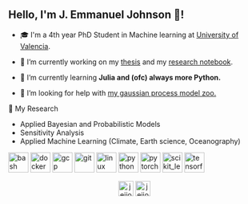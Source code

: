 ## Hello, I'm J. Emmanuel Johnson 👋!

- 🎓 I'm a 4th year PhD Student in Machine learning at [University of Valencia](https://isp.uv.es/).

- 🔭 I’m currently working on my [thesis](https://jejjohnson.github.io/thesis) and my [research notebook](https://jejjohnson.github.io/research_notebook/intro.html).

- 🌱 I’m currently learning **Julia and (ofc) always more Python.**

- 🤝 I’m looking for help with [my gaussian process model zoo.](https://jejjohnson.github.io/gp_model_zoo/)

:notebook_with_decorative_cover: My Research

* Applied Bayesian and Probabilistic Models
* Sensitivity Analysis
* Applied Machine Learning (Climate, Earth science, Oceanography)

<p align="left"><img src="https://www.vectorlogo.zone/logos/gnu_bash/gnu_bash-icon.svg" alt="bash" width="40" height="40"/> <img src="https://devicons.github.io/devicon/devicon.git/icons/docker/docker-original-wordmark.svg" alt="docker" width="40" height="40"/> <img src="https://www.vectorlogo.zone/logos/google_cloud/google_cloud-icon.svg" alt="gcp" width="40" height="40"/> <img src="https://www.vectorlogo.zone/logos/git-scm/git-scm-icon.svg" alt="git" width="40" height="40"/> <img src="https://devicons.github.io/devicon/devicon.git/icons/linux/linux-original.svg" alt="linux" width="40" height="40"/> <img src="https://devicons.github.io/devicon/devicon.git/icons/python/python-original.svg" alt="python" width="40" height="40"/> <img src="https://www.vectorlogo.zone/logos/pytorch/pytorch-icon.svg" alt="pytorch" width="40" height="40"/> <img src="https://upload.wikimedia.org/wikipedia/commons/0/05/Scikit_learn_logo_small.svg" alt="scikit_learn" width="40" height="40"/> <img src="https://www.vectorlogo.zone/logos/tensorflow/tensorflow-icon.svg" alt="tensorflow" width="40" height="40"/></p>

<p align="center">
<a href="https://twitter.com/jejjohnson" target="blank"><img align="center" src="https://cdn.jsdelivr.net/npm/simple-icons@3.0.1/icons/twitter.svg" alt="jejjohnson" height="30" width="30" /></a>
<a href="https://linkedin.com/in/jejjohnson" target="blank"><img align="center" src="https://cdn.jsdelivr.net/npm/simple-icons@3.0.1/icons/linkedin.svg" alt="jejjohnson" height="30" width="30" /></a>
</p>
